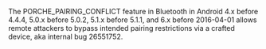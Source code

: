 The PORCHE_PAIRING_CONFLICT feature in Bluetooth in Android 4.x before 4.4.4, 5.0.x before 5.0.2, 5.1.x before 5.1.1, and 6.x before 2016-04-01 allows remote attackers to bypass intended pairing restrictions via a crafted device, aka internal bug 26551752.